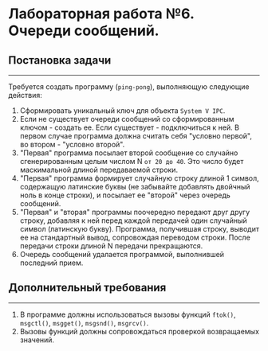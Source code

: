 # Лабораторная работа №6. Очереди сообщений.

## Постановка задачи
-----------------
Требуется создать программу (`ping-pong`), выполняющую следующие действия:

1. Сформировать уникальный ключ для объекта `System V IPC`.
2. Если не существует очереди сообщений со сформированным ключом - создать ее. Если существует - подключиться к ней.
В первом случае программа должна считать себя "условно первой", во втором - "условно второй".
3. "Первая" программа посылает второй сообщение со случайно сгенерированным целым числом N `от 20 до 40`. Это число будет маскимальной длиной 
передаваемой строки.
4. "Первая" программа формирует случайную строку длиной 1 символ, содержащую латинские буквы (не забывайте добавлять двойчный ноль в конце
 строки), и посылает ее "второй" через очередь сообщений.
5. "Первая" и "вторая" программы поочередно передают друг другу строку, добавляя к ней перед каждой передачей один случайный символ 
(латинскую букву). Программа, получившая строку, выводит ее на стандартный вывод, сопровождая переводом строки. После передачи строки длиной 
N передачи прекращаются.
6. Очередь сообщений удалается программой, выполнившей последний прием.

## Дополнительный требования
-------------------------
1. В программе должны использоваться вызовы функций `ftok()`, `msgctl()`, `msgget()`, `msgsnd()`, `msgrcv()`.
2. Вызовы функций должны сопровождаться проверкой возвращаемых значений.